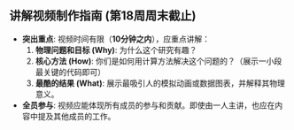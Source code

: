 ## 讲解视频制作指南 (第18周周末截止)

- **突出重点**: 视频时间有限（**10分钟之内**），应重点讲解：
    1. **物理问题和目标 (Why)**: 为什么这个研究有趣？
    2. **核心方法 (How)**: 你们是如何用计算方法解决这个问题的？（展示一小段最关键的代码即可）
    3. **最酷的结果 (What)**: 展示最吸引人的模拟动画或数据图表，并解释其物理意义。
- **全员参与**: 视频应能体现所有成员的参与和贡献。即使由一人主讲，也应在内容中提及其他成员的工作。
